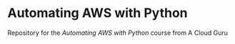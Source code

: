 # Automating AWS with Python

Repository for the *Automating AWS with Python* course from A Cloud Guru

